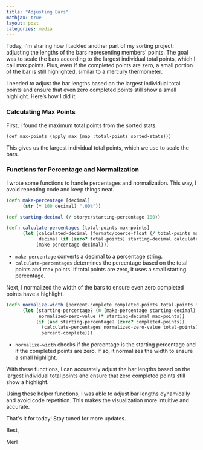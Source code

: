 ```yaml
---
title: "Adjusting Bars"
mathjax: true
layout: post
categories: media
---
```


Today, I'm sharing how I tackled another part of my sorting project: adjusting the lengths of the bars representing
members' points. The goal was to scale the bars according to the largest individual total points,
which I call max points. Plus, even if the completed points are zero, a small portion of the bar is still highlighted,
similar to a mercury thermometer.

I needed to adjust the bar lengths based on the largest individual total points and ensure that even zero completed
points still show a small highlight. Here’s how I did it.

### Calculating Max Points

First, I found the maximum total points from the sorted stats.

    (def max-points (apply max (map :total-points sorted-stats)))

This gives us the largest individual total points, which we use to scale the bars.

### Functions for Percentage and Normalization

I wrote some functions to handle percentages and normalization. This way, I avoid repeating code and keep things neat.

```clojure
(defn make-percentage [decimal]
      (str (* 100 decimal) ".00%"))

(def starting-decimal (/ storyc/starting-percentage 100))

(defn calculate-percentages [total-points max-points]
      (let [calculated-decimal (formatc/coerce-float (/ total-points max-points) 2)
            decimal (if (zero? total-points) starting-decimal calculated-decimal)]
           (make-percentage decimal)))
```

- `make-percentage` converts a decimal to a percentage string.
- `calculate-percentages` determines the percentage based on the total points and max points. If total points are zero, it
uses a small starting percentage.

Next, I normalized the width of the bars to ensure even zero completed points have a highlight.

```clojure
(defn normalize-width [percent-complete completed-points total-points max-points]
      (let [starting-percentage? (= (make-percentage starting-decimal) percent-complete)
            normalized-zero-value (* starting-decimal max-points)]
           (if (and starting-percentage? (zero? completed-points))
             (calculate-percentages normalized-zero-value total-points)
             percent-complete)))
```

- `normalize-width` checks if the percentage is the starting percentage and if the completed points are zero. If so, it
normalizes the width to ensure a small highlight.


With these functions, I can accurately adjust the bar lengths based on the largest individual total points and ensure that zero completed points still show a highlight.

Using these helper functions, I was able to adjust bar lengths dynamically and avoid code repetition. This makes the visualization more intuitive and accurate.

That's it for today! Stay tuned for more updates.

Best,

Merl
